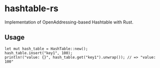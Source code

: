 # hashtable-rs

Implementation of OpenAddressing-based Hashtable with Rust.

## Usage
```
let mut hash_table = HashTable::new();
hash_table.insert("key1", 100);
println!("value: {}", hash_table.get("key1").unwrap()); // => "value: 100"
```
